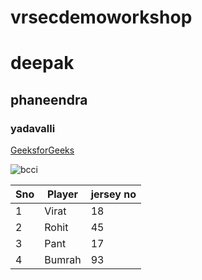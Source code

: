 # vrsecdemoworkshop
# deepak
## phaneendra
### yadavalli



[GeeksforGeeks](https://www.geeksforgeeks.org/)

![bcci](https://assets.thehansindia.com/h-upload/2021/02/26/1033872-bcci.webp)

Sno|Player|jersey no
----|----|----
1|Virat|18
2|Rohit|45
3|Pant|17
4|Bumrah|93
